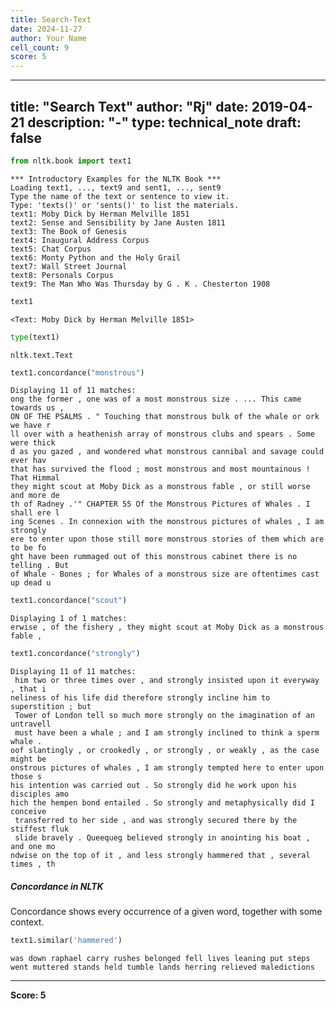 ```yaml
---
title: Search-Text
date: 2024-11-27
author: Your Name
cell_count: 9
score: 5
---
```


---
title: "Search Text"
author: "Rj"
date: 2019-04-21
description: "-"
type: technical_note
draft: false
---

```python
from nltk.book import text1
```

    *** Introductory Examples for the NLTK Book ***
    Loading text1, ..., text9 and sent1, ..., sent9
    Type the name of the text or sentence to view it.
    Type: 'texts()' or 'sents()' to list the materials.
    text1: Moby Dick by Herman Melville 1851
    text2: Sense and Sensibility by Jane Austen 1811
    text3: The Book of Genesis
    text4: Inaugural Address Corpus
    text5: Chat Corpus
    text6: Monty Python and the Holy Grail
    text7: Wall Street Journal
    text8: Personals Corpus
    text9: The Man Who Was Thursday by G . K . Chesterton 1908



```python
text1
```




    <Text: Moby Dick by Herman Melville 1851>




```python
type(text1)
```




    nltk.text.Text




```python
text1.concordance("monstrous")
```

    Displaying 11 of 11 matches:
    ong the former , one was of a most monstrous size . ... This came towards us , 
    ON OF THE PSALMS . " Touching that monstrous bulk of the whale or ork we have r
    ll over with a heathenish array of monstrous clubs and spears . Some were thick
    d as you gazed , and wondered what monstrous cannibal and savage could ever hav
    that has survived the flood ; most monstrous and most mountainous ! That Himmal
    they might scout at Moby Dick as a monstrous fable , or still worse and more de
    th of Radney .'" CHAPTER 55 Of the Monstrous Pictures of Whales . I shall ere l
    ing Scenes . In connexion with the monstrous pictures of whales , I am strongly
    ere to enter upon those still more monstrous stories of them which are to be fo
    ght have been rummaged out of this monstrous cabinet there is no telling . But 
    of Whale - Bones ; for Whales of a monstrous size are oftentimes cast up dead u



```python
text1.concordance("scout")
```

    Displaying 1 of 1 matches:
    erwise , of the fishery , they might scout at Moby Dick as a monstrous fable , 



```python
text1.concordance("strongly")
```

    Displaying 11 of 11 matches:
     him two or three times over , and strongly insisted upon it everyway , that i
    neliness of his life did therefore strongly incline him to superstition ; but 
     Tower of London tell so much more strongly on the imagination of an untravell
     must have been a whale ; and I am strongly inclined to think a sperm whale . 
    oof slantingly , or crookedly , or strongly , or weakly , as the case might be
    onstrous pictures of whales , I am strongly tempted here to enter upon those s
    his intention was carried out . So strongly did he work upon his disciples amo
    hich the hempen bond entailed . So strongly and metaphysically did I conceive 
     transferred to her side , and was strongly secured there by the stiffest fluk
     slide bravely . Queequeg believed strongly in anointing his boat , and one mo
    ndwise on the top of it , and less strongly hammered that , several times , th


##### Concordance in NLTK
Concordance shows every occurrence of a given word, together with some context.


```python
text1.similar('hammered')
```

    was down raphael carry rushes belonged fell lives leaning put steps
    went muttered stands held tumble lands herring relieved maledictions



---
**Score: 5**